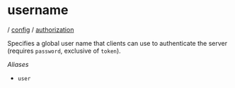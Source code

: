 # username

/ [config](/ref/config/index.md) / [authorization](/ref/config/config/authorization/index.md)

Specifies a global user name that clients can use to authenticate
the server (requires `password`, exclusive of `token`).

_Aliases_

- `user`
